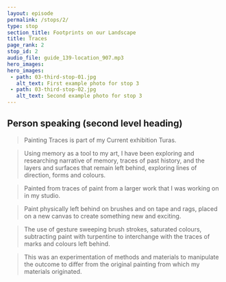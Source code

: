 ```yaml
---
layout: episode
permalink: /stops/2/
type: stop
section_title: Footprints on our Landscape
title: Traces
page_rank: 2
stop_id: 2
audio_file: guide_139-location_907.mp3
hero_images:
hero_images:
 - path: 03-third-stop-01.jpg
   alt_text: First example photo for stop 3
 - path: 03-third-stop-02.jpg
   alt_text: Second example photo for stop 3
---
```


## Person speaking (second level heading)

> Painting Traces is part of my Current exhibition Turas.

> Using memory as a tool to my art, I have been exploring and researching
narrative of memory, traces of past history, and the layers and surfaces
that remain left behind, exploring lines of direction, forms and colours.

> Painted from traces of paint from a larger work that I was working on in my
studio.

> Paint physically left behind on brushes and on tape and rags, placed on a
new canvas to create something new and exciting.

> The use of gesture sweeping brush strokes, saturated colours, subtracting
paint with turpentine to interchange with the traces of marks and colours
left behind.

> This was an experimentation of methods and materials to manipulate the
outcome to differ from the original painting from which my materials
originated.
